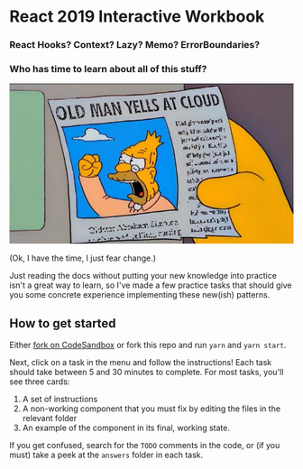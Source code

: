 # React 2019 Interactive Workbook

### React Hooks? Context? Lazy? Memo? ErrorBoundaries?
### Who has time to learn about all of this stuff?

<img src="src/App/About/oldman.jpg" alt="old man yells at cloud">

(Ok, I have the time, I just fear change.)

Just reading the docs without putting your new knowledge into practice isn't a great way to learn, so I've made a few practice tasks that should give you some concrete experience implementing these new(ish) patterns.

## How to get started

Either [fork on CodeSandbox](https://codesandbox.io/s/github/aholachek/react-interactive-workbook) or fork this repo and run `yarn` and `yarn start`.

Next, click on a task in the menu and follow the instructions! Each task should take between 5 and 30 minutes to complete. For most tasks, you'll see three cards:

1. A set of instructions
2. A non-working component that you must fix by editing the files in the relevant folder
3. An example of the component in its final, working state.

If you get confused, search for the `TODO` comments in the code, or (if you must) take a peek at the `answers` folder in each task.
